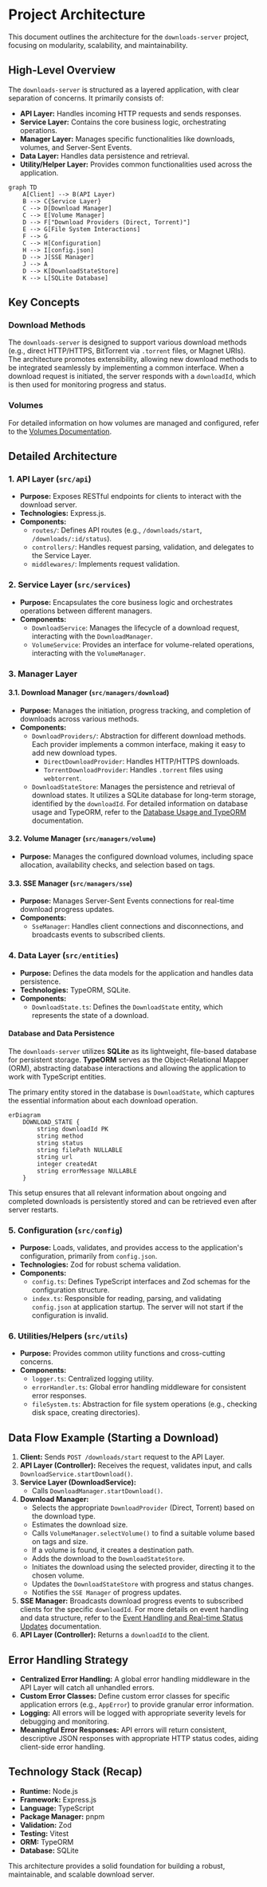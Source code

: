 # Project Architecture

This document outlines the architecture for the `downloads-server` project, focusing on modularity, scalability, and maintainability.

## High-Level Overview

The `downloads-server` is structured as a layered application, with clear separation of concerns. It primarily consists of:

- **API Layer:** Handles incoming HTTP requests and sends responses.
- **Service Layer:** Contains the core business logic, orchestrating operations.
- **Manager Layer:** Manages specific functionalities like downloads, volumes, and Server-Sent Events.
- **Data Layer:** Handles data persistence and retrieval.
- **Utility/Helper Layer:** Provides common functionalities used across the application.

```mermaid
graph TD
    A[Client] --> B(API Layer)
    B --> C{Service Layer}
    C --> D[Download Manager]
    C --> E[Volume Manager]
    D --> F["Download Providers (Direct, Torrent)"]
    E --> G[File System Interactions]
    F --> G
    C --> H[Configuration]
    H --> I[config.json]
    D --> J[SSE Manager]
    J --> A
    D --> K[DownloadStateStore]
    K --> L[SQLite Database]
```

## Key Concepts

### Download Methods

The `downloads-server` is designed to support various download methods (e.g., direct HTTP/HTTPS, BitTorrent via `.torrent` files, or Magnet URIs). The architecture promotes extensibility, allowing new download methods to be integrated seamlessly by implementing a common interface. When a download request is initiated, the server responds with a `downloadId`, which is then used for monitoring progress and status.

### Volumes

For detailed information on how volumes are managed and configured, refer to the [Volumes Documentation](volumes.md).

## Detailed Architecture

### 1. API Layer (`src/api`)

- **Purpose:** Exposes RESTful endpoints for clients to interact with the download server.
- **Technologies:** Express.js.
- **Components:**
  - `routes/`: Defines API routes (e.g., `/downloads/start`, `/downloads/:id/status`).
  - `controllers/`: Handles request parsing, validation, and delegates to the Service Layer.
  - `middlewares/`: Implements request validation.

### 2. Service Layer (`src/services`)

- **Purpose:** Encapsulates the core business logic and orchestrates operations between different managers.
- **Components:**
  - `DownloadService`: Manages the lifecycle of a download request, interacting with the `DownloadManager`.
  - `VolumeService`: Provides an interface for volume-related operations, interacting with the `VolumeManager`.

### 3. Manager Layer

#### 3.1. Download Manager (`src/managers/download`)

- **Purpose:** Manages the initiation, progress tracking, and completion of downloads across various methods.
- **Components:**
  - `DownloadProviders/`: Abstraction for different download methods. Each provider implements a common interface, making it easy to add new download types.
    - `DirectDownloadProvider`: Handles HTTP/HTTPS downloads.
    - `TorrentDownloadProvider`: Handles `.torrent` files using `webtorrent`.
  - `DownloadStateStore`: Manages the persistence and retrieval of download states. It utilizes a SQLite database for long-term storage, identified by the `downloadId`. For detailed information on database usage and TypeORM, refer to the [Database Usage and TypeORM](database.md) documentation.

#### 3.2. Volume Manager (`src/managers/volume`)

- **Purpose:** Manages the configured download volumes, including space allocation, availability checks, and selection based on tags.

#### 3.3. SSE Manager (`src/managers/sse`)

- **Purpose:** Manages Server-Sent Events connections for real-time download progress updates.
- **Components:**
  - `SseManager`: Handles client connections and disconnections, and broadcasts events to subscribed clients.

### 4. Data Layer (`src/entities`)

- **Purpose:** Defines the data models for the application and handles data persistence.
- **Technologies:** TypeORM, SQLite.
- **Components:**
  - `DownloadState.ts`: Defines the `DownloadState` entity, which represents the state of a download.

#### Database and Data Persistence

The `downloads-server` utilizes **SQLite** as its lightweight, file-based database for persistent storage. **TypeORM** serves as the Object-Relational Mapper (ORM), abstracting database interactions and allowing the application to work with TypeScript entities.

The primary entity stored in the database is `DownloadState`, which captures the essential information about each download operation.

```mermaid
erDiagram
    DOWNLOAD_STATE {
        string downloadId PK
        string method
        string status
        string filePath NULLABLE
        string url
        integer createdAt
        string errorMessage NULLABLE
    }
```

This setup ensures that all relevant information about ongoing and completed downloads is persistently stored and can be retrieved even after server restarts.

### 5. Configuration (`src/config`)

- **Purpose:** Loads, validates, and provides access to the application's configuration, primarily from `config.json`.
- **Technologies:** Zod for robust schema validation.
- **Components:**
  - `config.ts`: Defines TypeScript interfaces and Zod schemas for the configuration structure.
  - `index.ts`: Responsible for reading, parsing, and validating `config.json` at application startup. The server will not start if the configuration is invalid.

### 6. Utilities/Helpers (`src/utils`)

- **Purpose:** Provides common utility functions and cross-cutting concerns.
- **Components:**
  - `logger.ts`: Centralized logging utility.
  - `errorHandler.ts`: Global error handling middleware for consistent error responses.
  - `fileSystem.ts`: Abstraction for file system operations (e.g., checking disk space, creating directories).

## Data Flow Example (Starting a Download)

1.  **Client:** Sends `POST /downloads/start` request to the API Layer.
2.  **API Layer (Controller):** Receives the request, validates input, and calls `DownloadService.startDownload()`.
3.  **Service Layer (DownloadService):**
    - Calls `DownloadManager.startDownload()`.
4.  **Download Manager:**
    - Selects the appropriate `DownloadProvider` (Direct, Torrent) based on the download type.
    - Estimates the download size.
    - Calls `VolumeManager.selectVolume()` to find a suitable volume based on tags and size.
    - If a volume is found, it creates a destination path.
    - Adds the download to the `DownloadStateStore`.
    - Initiates the download using the selected provider, directing it to the chosen volume.
    - Updates the `DownloadStateStore` with progress and status changes.
    - Notifies the `SSE Manager` of progress updates.
5.  **SSE Manager:** Broadcasts download progress events to subscribed clients for the specific `downloadId`. For more details on event handling and data structure, refer to the [Event Handling and Real-time Status Updates](event-handling.md) documentation.
6.  **API Layer (Controller):** Returns a `downloadId` to the client.

## Error Handling Strategy

- **Centralized Error Handling:** A global error handling middleware in the API Layer will catch all unhandled errors.
- **Custom Error Classes:** Define custom error classes for specific application errors (e.g., `AppError`) to provide granular error information.
- **Logging:** All errors will be logged with appropriate severity levels for debugging and monitoring.
- **Meaningful Error Responses:** API errors will return consistent, descriptive JSON responses with appropriate HTTP status codes, aiding client-side error handling.

## Technology Stack (Recap)

- **Runtime:** Node.js
- **Framework:** Express.js
- **Language:** TypeScript
- **Package Manager:** pnpm
- **Validation:** Zod
- **Testing:** Vitest
- **ORM:** TypeORM
- **Database:** SQLite

This architecture provides a solid foundation for building a robust, maintainable, and scalable download server.
